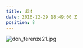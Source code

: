 ```yaml
---
title: d34
date: 2016-12-29 18:49:00 Z
position: 8
---
```


![don_ferenze21.jpg](/uploads/don_ferenze21.jpg)